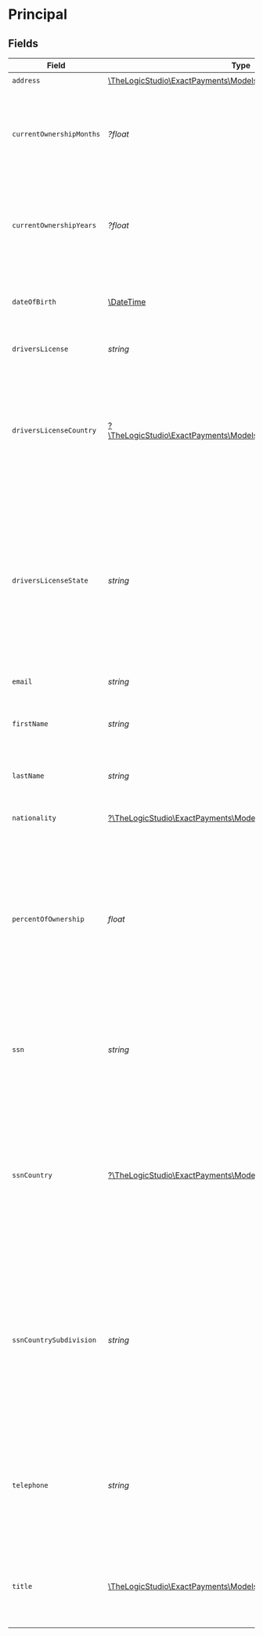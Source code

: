 # Principal


## Fields

| Field                                                                                                                                                                                             | Type                                                                                                                                                                                              | Required                                                                                                                                                                                          | Description                                                                                                                                                                                       | Example                                                                                                                                                                                           |
| ------------------------------------------------------------------------------------------------------------------------------------------------------------------------------------------------- | ------------------------------------------------------------------------------------------------------------------------------------------------------------------------------------------------- | ------------------------------------------------------------------------------------------------------------------------------------------------------------------------------------------------- | ------------------------------------------------------------------------------------------------------------------------------------------------------------------------------------------------- | ------------------------------------------------------------------------------------------------------------------------------------------------------------------------------------------------- |
| `address`                                                                                                                                                                                         | [\TheLogicStudio\ExactPayments\Models\Shared\PrincipalAddress](../../models/shared/PrincipalAddress.md)                                                                                           | :heavy_check_mark:                                                                                                                                                                                | N/A                                                                                                                                                                                               |                                                                                                                                                                                                   |
| `currentOwnershipMonths`                                                                                                                                                                          | *?float*                                                                                                                                                                                          | :heavy_minus_sign:                                                                                                                                                                                | Number of months the Principal's ownership in the Business. The value must be a non-negative number.                                                                                              | 5                                                                                                                                                                                                 |
| `currentOwnershipYears`                                                                                                                                                                           | *?float*                                                                                                                                                                                          | :heavy_minus_sign:                                                                                                                                                                                | Number of years the Principal's ownership in the Business. The value must be a non-negative number.                                                                                               | 5                                                                                                                                                                                                 |
| `dateOfBirth`                                                                                                                                                                                     | [\DateTime](https://www.php.net/manual/en/class.datetime.php)                                                                                                                                     | :heavy_check_mark:                                                                                                                                                                                | Birth date of the Principal. The Principal must be 18 years or older.                                                                                                                             | 1990-07-21T16:24:22.678+00:00                                                                                                                                                                     |
| `driversLicense`                                                                                                                                                                                  | *string*                                                                                                                                                                                          | :heavy_check_mark:                                                                                                                                                                                | Principal's driver license number.                                                                                                                                                                | M15698025                                                                                                                                                                                         |
| `driversLicenseCountry`                                                                                                                                                                           | [?\TheLogicStudio\ExactPayments\Models\Shared\DriversLicenseCountry](../../models/shared/DriversLicenseCountry.md)                                                                                | :heavy_minus_sign:                                                                                                                                                                                | The three-digit country code where the Principal's driving license was issued. Refer to the three-digit country code defined in ISO 3166-1 alpha-3.                                               | USA                                                                                                                                                                                               |
| `driversLicenseState`                                                                                                                                                                             | *string*                                                                                                                                                                                          | :heavy_check_mark:                                                                                                                                                                                | The two-digit country subdivision where the Principal's driving license was issued. Refer to the two-digit country subdivision code defined in ISO 3166-2 for the countries listed in ISO 3166-1. | IL                                                                                                                                                                                                |
| `email`                                                                                                                                                                                           | *string*                                                                                                                                                                                          | :heavy_check_mark:                                                                                                                                                                                | The Principal's email.                                                                                                                                                                            | princial@domain.com                                                                                                                                                                               |
| `firstName`                                                                                                                                                                                       | *string*                                                                                                                                                                                          | :heavy_check_mark:                                                                                                                                                                                | The First Name of the Principal owner of the Business.                                                                                                                                            | Justin                                                                                                                                                                                            |
| `lastName`                                                                                                                                                                                        | *string*                                                                                                                                                                                          | :heavy_check_mark:                                                                                                                                                                                | The Last Name of the Principal owner of the Business.                                                                                                                                             | Williams                                                                                                                                                                                          |
| `nationality`                                                                                                                                                                                     | [?\TheLogicStudio\ExactPayments\Models\Shared\Nationality](../../models/shared/Nationality.md)                                                                                                    | :heavy_minus_sign:                                                                                                                                                                                | The nationality of the Principal.                                                                                                                                                                 | USA                                                                                                                                                                                               |
| `percentOfOwnership`                                                                                                                                                                              | *float*                                                                                                                                                                                           | :heavy_check_mark:                                                                                                                                                                                | The percentage of ownership held by the Principal in the business. The value must be a non-negative number. At most, The total ownership rate for all Principals can be 100 percent.              | 50                                                                                                                                                                                                |
| `ssn`                                                                                                                                                                                             | *string*                                                                                                                                                                                          | :heavy_check_mark:                                                                                                                                                                                | Principal's Social Security Number(SSN) for USA or Social Insurance Number(SIN) for Canada.                                                                                                       | 756755675                                                                                                                                                                                         |
| `ssnCountry`                                                                                                                                                                                      | [?\TheLogicStudio\ExactPayments\Models\Shared\SsnCountry](../../models/shared/SsnCountry.md)                                                                                                      | :heavy_minus_sign:                                                                                                                                                                                | The three-digit country code where the Principal's SSN / SIN was issued. Choose `USA` for SSN or `CAN` for SIN. Refer to the three-digit country code defined in ISO 3166-1 alpha-3.              | USA                                                                                                                                                                                               |
| `ssnCountrySubdivision`                                                                                                                                                                           | *string*                                                                                                                                                                                          | :heavy_check_mark:                                                                                                                                                                                | The two-digit country subdivision where the Principal's SSN / SIN was issued. Refer to the two-digit country subdivision code defined in  ISO 3166-2 for the countries listed in ISO 3166-1.      | AZ                                                                                                                                                                                                |
| `telephone`                                                                                                                                                                                       | *string*                                                                                                                                                                                          | :heavy_check_mark:                                                                                                                                                                                | Telephone Number of Principal Owner of the Business. USA phone number can't start with 0 0r 1. The value must be a valid number string.                                                           | 2255441120                                                                                                                                                                                        |
| `title`                                                                                                                                                                                           | [\TheLogicStudio\ExactPayments\Models\Shared\TitleValues](../../models/shared/TitleValues.md)                                                                                                     | :heavy_check_mark:                                                                                                                                                                                | The position or title held by the Principal owner or the Authorized Person of the Organization.                                                                                                   | CEO/President                                                                                                                                                                                     |